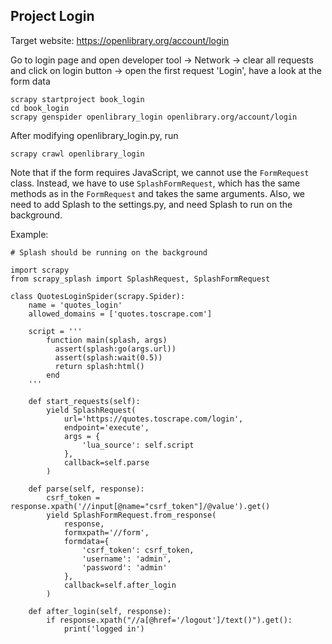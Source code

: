 ## Project Login

Target website: https://openlibrary.org/account/login

Go to login page and open developer tool -> Network -> clear all requests and click on login button -> open the first request 'Login', have a look at the form data

```
scrapy startproject book_login
cd book_login
scrapy genspider openlibrary_login openlibrary.org/account/login
```

After modifying openlibrary_login.py, run

```
scrapy crawl openlibrary_login
```

Note that if the form requires JavaScript, we cannot use the `FormRequest` class. Instead, we have to use `SplashFormRequest`, which has the same methods as in the `FormRequest` and takes the same arguments. Also, we need to add Splash to the settings.py, and need Splash to run on the background.


Example:

```
# Splash should be running on the background
 
import scrapy
from scrapy_splash import SplashRequest, SplashFormRequest
 
class QuotesLoginSpider(scrapy.Spider):
    name = 'quotes_login'
    allowed_domains = ['quotes.toscrape.com']
    
    script = '''
        function main(splash, args)
          assert(splash:go(args.url))
          assert(splash:wait(0.5))
          return splash:html()
        end
    '''
    
    def start_requests(self):
        yield SplashRequest(
            url='https://quotes.toscrape.com/login',
            endpoint='execute',
            args = {
                'lua_source': self.script
            },
            callback=self.parse
        )
 
    def parse(self, response):
        csrf_token = response.xpath('//input[@name="csrf_token"]/@value').get()
        yield SplashFormRequest.from_response(
            response,
            formxpath='//form',
            formdata={
                'csrf_token': csrf_token,
                'username': 'admin',
                'password': 'admin'
            },
            callback=self.after_login
        )
    
    def after_login(self, response):
        if response.xpath("//a[@href='/logout']/text()").get():
            print('logged in')


```